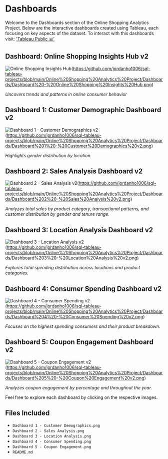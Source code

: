 # Dashboards
Welcome to the Dashboards section of the Online Shopping Analytics Project. Below are the interactive dashboards created using Tableau, each focusing on key aspects of the dataset. To interact with this dashboards visit: ['Tableau Public 📊']([https://www.kaggle.com/datasets/jacksondivakarr/online-shopping-dataset/data](https://public.tableau.com/app/profile/jordan.ho1006/viz/online_shopping_analytics_v2/OnlineShoppingInsightsHubv2))

## Dashboard: Online Shopping Insights Hub v2
![Online Shopping Insights Hub](https://github.com/jordanho1006/sql-tableau-projects/assets/105892684/4fbb7aae-8876-4915-bd77-299e25fe1a26)(https://github.com/jordanho1006/sql-tableau-projects/blob/main/Online%20Shopping%20Analytics%20Project/Dashboards/Dashboard%20-%20Online%20Shopping%20Insights%20Hub.png)


*Uncovers trends and patterns in online consumer behavior*

## Dashboard 1: Customer Demographic Dashboard v2
![Dashboard 1 - Customer Demographics v2](https://github.com/jordanho1006/sql-tableau-projects/assets/105892684/a3ee0ee7-b3ca-4527-a576-279fb8e4a712)(https://github.com/jordanho1006/sql-tableau-projects/blob/main/Online%20Shopping%20Analytics%20Project/Dashboards/Dashboard%201%20-%20Customer%20Demographics%20v2.png)


*Highlights gender distribution by location.*

## Dashboard 2: Sales Analysis Dashboard v2
![Dashboard 2 - Sales Analysis v2](https://github.com/jordanho1006/sql-tableau-projects/assets/105892684/8f1d4883-366f-4347-9ea3-aa9478c84580)(https://github.com/jordanho1006/sql-tableau-projects/blob/main/Online%20Shopping%20Analytics%20Project/Dashboards/Dashboard%202%20-%20Sales%20Analysis%20v2.png)



*Analyzes total sales by product category, transactional patterns, and customer distribution by gender and tenure range.*

## Dashboard 3: Location Analysis Dashboard v2
![Dashboard 3 - Location Analysis v2](https://github.com/jordanho1006/sql-tableau-projects/assets/105892684/1d6b93bd-6812-43c8-a16f-b5f79c0e2fbd)(https://github.com/jordanho1006/sql-tableau-projects/blob/main/Online%20Shopping%20Analytics%20Project/Dashboards/Dashboard%203%20-%20Location%20Analysis%20v2.png)



*Explores total spending distribution across locations and product categories.*

## Dashboard 4: Consumer Spending Dashboard v2
![Dashboard 4 - Consumer Spending v2](https://github.com/jordanho1006/sql-tableau-projects/assets/105892684/7b785b11-13f0-466a-9a93-2ff98c1e2505)(https://github.com/jordanho1006/sql-tableau-projects/blob/main/Online%20Shopping%20Analytics%20Project/Dashboards/Dashboard%204%20-%20Consumer%20Spending%20v2.png)



*Focuses on the highest spending consumers and their product breakdown.*

## Dashboard 5: Coupon Engagement Dashboard v2
![Dashboard 5 - Coupon Engagement v2](https://github.com/jordanho1006/sql-tableau-projects/assets/105892684/4d3b1616-47f6-49aa-8207-15465a749ab0)(https://github.com/jordanho1006/sql-tableau-projects/blob/main/Online%20Shopping%20Analytics%20Project/Dashboards/Dashboard%205%20-%20Coupon%20Engagement%20v2.png)



*Analyzes coupon engagement by percentage and throughout the year.*

Feel free to explore each dashboard by clicking on the respective images.

## Files Included
- `Dashboard 1 - Customer Demographics.png`
- `Dashboard 2 - Sales Analysis.png`
- `Dashboard 3 - Location Analysis.png`
- `Dashboard 4 - Consumer Spending.png`
- `Dashboard 5 - Coupon Engagement.png`
- `README.md`
